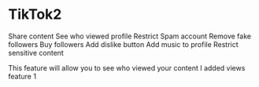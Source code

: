 # TikTok2

Share content
See who viewed profile
Restrict Spam account
Remove fake followers
Buy followers
Add dislike button
Add music to profile
Restrict sensitive content


This feature will allow you to see who viewed your content
I added views feature 1
